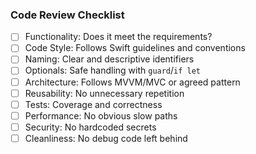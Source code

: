 ### Code Review Checklist

- [ ] Functionality: Does it meet the requirements?
- [ ] Code Style: Follows Swift guidelines and conventions
- [ ] Naming: Clear and descriptive identifiers
- [ ] Optionals: Safe handling with `guard`/`if let`
- [ ] Architecture: Follows MVVM/MVC or agreed pattern
- [ ] Reusability: No unnecessary repetition
- [ ] Tests: Coverage and correctness
- [ ] Performance: No obvious slow paths
- [ ] Security: No hardcoded secrets
- [ ] Cleanliness: No debug code left behind
